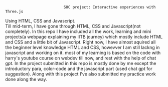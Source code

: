                               SOC project: Interactive experiences with Three.js
Using HTML, CSS and Javascript.                          
Till mid-term, I have gone through HTML, CSS and Javascript(not completely). In this repo I have included 
all the work, learning and mini projects(a webpage explaining my IITB journey) which mostly include HTML and CSS
and a little bit of Javascript. Right now, I have almost aquired all the beginner level knowledge HTML and
CSS, howevver I am still lackng in javascript and working on it. most of my learning is based on the code with
harry's  youtube course on webdev till now, and rest with the help of chat gpt. In the project submitted in
this repo is mostly done by me except the introductory para, color-code and the javascript part (used chat gpt
for suggestion). Along with this project I've also submitted my practice work done along the way.
